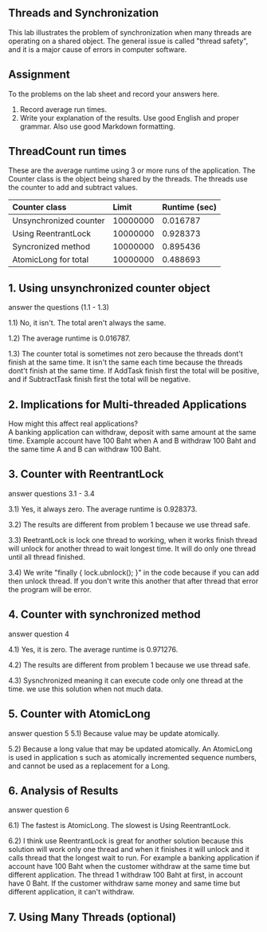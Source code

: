## Threads and Synchronization

This lab illustrates the problem of synchronization when many threads are operating on a shared object.  The general issue is called "thread safety", and it is a major cause of errors in computer software.

## Assignment

To the problems on the lab sheet and record your answers here.

1. Record average run times.
2. Write your explanation of the results.  Use good English and proper grammar.  Also use good Markdown formatting.

## ThreadCount run times

These are the average runtime using 3 or more runs of the application.
The Counter class is the object being shared by the threads.
The threads use the counter to add and subtract values.

| Counter class           | Limit              | Runtime (sec)   |
|:------------------------|:-------------------|-----------------|
| Unsynchronized counter  | 10000000           |   0.016787      |
| Using ReentrantLock     | 10000000           |   0.928373      |
| Syncronized method      | 10000000           |   0.895436      |
| AtomicLong for total    | 10000000           |   0.488693      |

## 1. Using unsynchronized counter object

answer the questions (1.1 - 1.3)

1.1) No, it isn't. The total aren't always the same.

1.2) The average runtime is 0.016787.

1.3) The counter total is sometimes not zero because the threads dont't finish at the same time.
	 It isn't the same each time because the threads dont't finish at the same time. If AddTask finish first the total will be positive, and if SubtractTask finish first the total will be negative.
## 2. Implications for Multi-threaded Applications

How might this affect real applications?  
	A banking application can withdraw, deposit with same amount at the same time. Example account have 100 Baht when A and B withdraw 100 Baht and the same time A and B can withdraw 100 Baht.
	
## 3. Counter with ReentrantLock

answer questions 3.1 - 3.4

3.1) Yes, it always zero. The average runtime is 0.928373.

3.2) The results are different from problem 1 because we use thread safe.

3.3) ReetrantLock is lock one thread to working, when it works finish thread will unlock for another thread to wait longest time.
	 It will do only one thread until all thread finished. 
	 
3.4) We write "finally { lock.ubnlock(); }" in the code because if you can add then unlock thread. If you don't write this another that after 
	 thread that error the program will be error.

## 4. Counter with synchronized method

answer question 4

4.1) Yes, it is zero. The average runtime is 0.971276.

4.2) The results are different from problem 1 because we use thread safe.

4.3) Sysnchronized meaning it can execute code only one thread at the time. we use this solution when not much data.

## 5. Counter with AtomicLong

answer question 5
5.1) Because value may be update atomically.

5.2) Because a long value that may be updated atomically. An AtomicLong is used in application s such as atomically incremented sequence 
	 numbers, and cannot be used as a replacement for a Long.

## 6. Analysis of Results

answer question 6

6.1) The fastest is AtomicLong. The slowest is Using ReentrantLock.

6.2) I think use ReentrantLock is great for another solution because this solution will work only one thread and when it finishes it will unlock and it calls thread that the longest wait to run.
	 For example a banking application if account have 100 Baht when the customer withdraw at the same time but different application. The thread 1 withdraw 100 Baht at first, in account have 0 Baht. If the customer withdraw same money and same time but different 
	 application, it can't withdraw.

## 7. Using Many Threads (optional)
